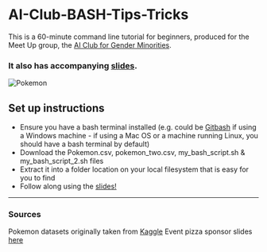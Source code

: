 # AI-Club-BASH-Tips-Tricks
<p align="center">
 
This is a 60-minute command line tutorial for beginners, produced for the Meet Up group, the [AI Club for Gender Minorities](https://www.meetup.com/ai-club/events/262441143/).

### It also has accompanying [slides](https://docs.google.com/presentation/d/1LouUtvsGt6gTE8GnSLFyFCXImih5Dj4Y739G-KTRO3A/edit?usp=sharing).

![Pokemon](https://s3-ap-southeast-1.amazonaws.com/images.marketing-interactive.com/wp-content/uploads/2018/11/14230247/Pokemon_McDonalds-Malaysia_1.jpeg)

## Set up instructions
 
 - Ensure you have a bash terminal installed (e.g. could be [Gitbash](https://gitforwindows.org/) if using a Windows machine - if using a Mac OS or a machine running Linux, you should have a bash terminal by default)
 - Download the Pokemon.csv, pokemon_two.csv, my_bash_script.sh & my_bash_script_2.sh files
 - Extract it into a folder location on your local filesystem that is easy for you to find
 - Follow along using the [slides!](https://docs.google.com/presentation/d/1LouUtvsGt6gTE8GnSLFyFCXImih5Dj4Y739G-KTRO3A/edit?usp=sharing)

--------------------
### Sources

Pokemon datasets originally taken from [Kaggle](https://www.kaggle.com/abcsds/pokemon/)
Event pizza sponsor slides [here](https://docs.google.com/presentation/d/1oDBcP__ooS7jQWLH7V8QXq8JmCDYJpDOKLgAKXtT5k0/edit?usp=sharing)

</p>
